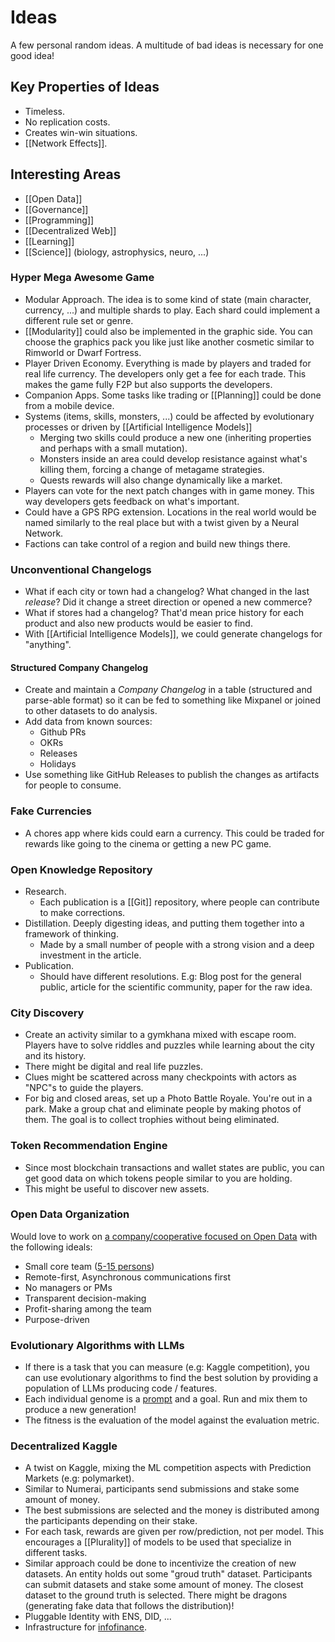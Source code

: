 # Ideas

A few personal random ideas. A multitude of bad ideas is necessary for one good idea!

## Key Properties of Ideas

- Timeless.
- No replication costs.
- Creates win-win situations.
- [[Network Effects]].

## Interesting Areas

- [[Open Data]]
- [[Governance]]
- [[Programming]]
- [[Decentralized Web]]
- [[Learning]]
- [[Science]] (biology, astrophysics, neuro, ...)

### Hyper Mega Awesome Game

- Modular Approach. The idea is to some kind of state (main character, currency, ...) and multiple shards to play. Each shard could implement a different rule set or genre.
- [[Modularity]] could also be implemented in the graphic side. You can choose the graphics pack you like just like another cosmetic similar to Rimworld or Dwarf Fortress.
- Player Driven Economy. Everything is made by players and traded for real life currency. The developers only get a fee for each trade. This makes the game fully F2P but also supports the developers.
- Companion Apps. Some tasks like trading or [[Planning]] could be done from a mobile device.
- Systems (items, skills, monsters, ...) could be affected by evolutionary processes or driven by [[Artificial Intelligence Models]]
  - Merging two skills could produce a new one (inheriting properties and perhaps with a small mutation).
  - Monsters inside an area could develop resistance against what's killing them, forcing a change of metagame strategies.
  - Quests rewards will also change dynamically like a market.
- Players can vote for the next patch changes with in game money. This way developers gets feedback on what's important.
- Could have a GPS RPG extension. Locations in the real world would be named similarly to the real place but with a twist given by a Neural Network.
- Factions can take control of a region and build new things there.

### Unconventional Changelogs

- What if each city or town had a changelog? What changed in the last _release_? Did it change a street direction or opened a new commerce?
- What if stores had a changelog? That'd mean price history for each product and also new products would be easier to find.
- With [[Artificial Intelligence Models]], we could generate changelogs for "anything".

#### Structured Company Changelog

- Create and maintain a _Company Changelog_ in a table (structured and parse-able format) so it can be fed to something like Mixpanel or joined to other datasets to do analysis.
- Add data from known sources:
  - Github PRs
  - OKRs
  - Releases
  - Holidays
- Use something like GitHub Releases to publish the changes as artifacts for people to consume.

### Fake Currencies

- A chores app where kids could earn a currency. This could be traded for rewards like going to the cinema or getting a new PC game.

### Open Knowledge Repository

- Research.
  - Each publication is a [[Git]] repository, where people can contribute to make corrections.
- Distillation. Deeply digesting ideas, and putting them together into a framework of thinking.
  - Made by a small number of people with a strong vision and a deep investment in the article.
- Publication.
  - Should have different resolutions. E.g: Blog post for the general public, article for the scientific community, paper for the raw idea.

### City Discovery

- Create an activity similar to a gymkhana mixed with escape room. Players have to solve riddles and puzzles while learning about the city and its history.
- There might be digital and real life puzzles.
- Clues might be scattered across many checkpoints with actors as "NPC"s to guide the players.
- For big and closed areas, set up a Photo Battle Royale. You're out in a park. Make a group chat and eliminate people by making photos of them. The goal is to collect trophies without being eliminated.

### Token Recommendation Engine

- Since most blockchain transactions and wallet states are public, you can get good data on which tokens people similar to you are holding.
- This might be useful to discover new assets.

### Open Data Organization

Would love to work on [a company/cooperative focused on Open Data](https://github.com/datonic) with the following ideals:

- Small core team ([5-15 persons](https://x.com/kepano/status/1706690014657274201))
- Remote-first, Asynchronous communications first
- No managers or PMs
- Transparent decision-making
- Profit-sharing among the team
- Purpose-driven

### Evolutionary Algorithms with LLMs

- If there is a task that you can measure (e.g: Kaggle competition), you can use evolutionary algorithms to find the best solution by providing a population of LLMs producing code / features.
- Each individual genome is a [prompt](https://github.com/shobrook/promptimal/blob/master/promptimal/optimizer/prompts.py) and a goal. Run and mix them to produce a new generation!
- The fitness is the evaluation of the model against the evaluation metric.

### Decentralized Kaggle

- A twist on Kaggle, mixing the ML competition aspects with Prediction Markets (e.g: polymarket).
- Similar to Numerai, participants send submissions and stake some amount of money.
- The best submissions are selected and the money is distributed among the participants depending on their stake.
- For each task, rewards are given per row/prediction, not per model. This encourages a [[Plurality]] of models to be used that specialize in different tasks.
- Similar approach could be done to incentivize the creation of new datasets. An entity holds out some "groud truth" dataset. Participants can submit datasets and stake some amount of money. The closest dataset to the ground truth is selected. There might be dragons (generating fake data that follows the distribution)!
- Pluggable Identity with ENS, DID, ...
- Infrastructure for [infofinance](https://vitalik.eth.limo/general/2024/11/09/infofinance.html).
